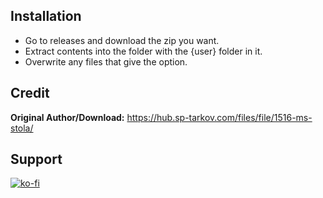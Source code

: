 ## Installation

- Go to releases and download the zip you want.
- Extract contents into the folder with the {user} folder in it.
- Overwrite any files that give the option.

## Credit

**Original Author/Download:** https://hub.sp-tarkov.com/files/file/1516-ms-stola/

## Support

[![ko-fi](https://ko-fi.com/img/githubbutton_sm.svg)](https://ko-fi.com/U7U8VYS86)
